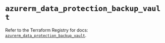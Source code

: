 # `azurerm_data_protection_backup_vault`

Refer to the Terraform Registry for docs: [`azurerm_data_protection_backup_vault`](https://registry.terraform.io/providers/hashicorp/azurerm/4.34.0/docs/resources/data_protection_backup_vault).
